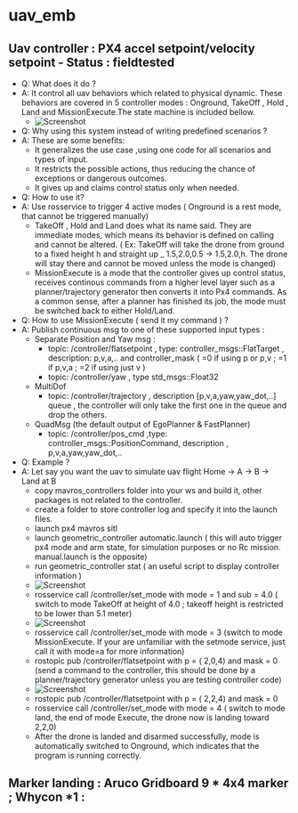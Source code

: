 # uav_emb



## Uav controller : PX4 accel setpoint/velocity setpoint - Status : fieldtested
* Q: What does it do ?
* A: It control all uav behaviors which related to physical dynamic. These behaviors are covered in 5 controller modes : Onground, TakeOff , Hold , Land and MissionExecute.The state machine is included bellow.
  - ![Screenshot](/mavros_controllers/docs/state_machine.png)
* Q: Why using this system instead of writing predefined scenarios ?
* A: These are some benefits:
  - It generalizes the use case ,using one code for all scenarios and types of input.
  - It restricts the possible actions, thus reducing the chance of exceptions or dangerous outcomes.
  - It gives up and claims control status only when needed.
* Q: How to use it?
* A: Use rosservice to trigger 4 active modes ( Onground is a rest mode, that cannot be triggered manually) 
  - TakeOff , Hold and Land does what its name said. They are immediate modes, which means its behavior is defined on calling and cannot be altered. ( Ex: TakeOff will take the drone from ground to a fixed height h and straight up _ 1.5,2.0,0.5 -> 1.5,2.0,h. The drone will stay there and cannot be moved unless the mode is changed)
  - MissionExecute is a mode that the controller gives up control status, receives continous commands from a higher level layer such as a planner/trajectory generator then converts it into Px4 commands. As a common sense, after a planner has finished its job, the mode must be switched back to either Hold/Land.
* Q: How to use MissionExecute ( send it my command ) ?
* A: Publish continuous msg to one of these supported input types : 
  - Separate Position and Yaw msg :
    - topic: /controller/flatsetpoint , type: controller_msgs::FlatTarget , description: p,v,a,.. and controller_mask ( =0 if using p or p,v ; =1 if p,v,a ; =2 if using just v )
    - topic: /controller/yaw , type std_msgs::Float32 
  - MultiDof 
    - topic: /controller/trajectory , description [p,v,a,yaw,yaw_dot,..] queue , the controller will only take the first one in the queue and drop the others.
  - QuadMsg (the default output of EgoPlanner & FastPlanner)
    - topic: /controller/pos_cmd ,type: controller_msgs::PositionCommand, description , p,v,a,yaw,yaw_dot,.. 
* Q: Example ?
* A: Let say you want the uav to simulate uav flight Home -> A -> B -> Land at B
  - copy mavros_controllers folder into your ws and build it, other packages is not related to the controller.
  - create a folder to store controller log and specify it into the launch files.
  - launch px4 mavros sitl
  - launch geometric_controller automatic.launch ( this will auto trigger px4 mode and arm state, for simulation purposes or no Rc mission. manual.launch is the opposite)
  - run geometric_controller stat ( an useful script to display controller information )
  - ![Screenshot](/mavros_controllers/docs/stat.png)
  - rosservice call /controller/set_mode with mode = 1 and sub = 4.0 ( switch to mode TakeOff at height of 4.0 ; takeoff height is restricted to be lower than 5.1 meter) 
  - ![Screenshot](/mavros_controllers/docs/setmode.png)
  - rosservice call /controller/set_mode with mode = 3 (switch to mode MissionExecute. If your are unfamiliar with the setmode service, just call it with mode=a for more information) 
  - rostopic pub /controller/flatsetpoint with p = ( 2,0,4) and mask = 0 (send a command to the controller, this should be done by a planner/trajectory generator unless you are testing controller code)
  - ![Screenshot](/mavros_controllers/docs/flat.png)
  - rostopic pub /controller/flatsetpoint with p = ( 2,2,4) and mask = 0
  - rosservice call /controller/set_mode with mode = 4 ( switch to mode land, the end of mode Execute, the drone now is landing toward 2,2,0)
  - After the drone is landed and disarmed successfully, mode is automatically switched to Onground, which indicates that the program is running correctly.

## Marker landing : Aruco Gridboard 9 * 4x4 marker ; Whycon *1 : 
